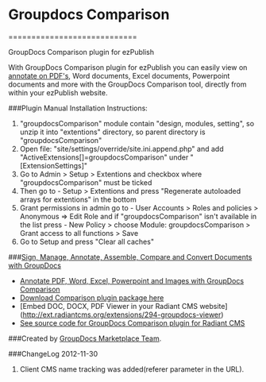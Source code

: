 # Groupdocs Comparison
============================

GroupDocs Comparison plugin for ezPublish

With GroupDocs Comparison plugin for ezPublish you can easily view on [annotate on PDF's](http://groupdocs.com/apps/annotation), Word documents, Excel documents, Powerpoint documents and more with the GroupDocs Comparison tool, directly from within your ezPublish website.

###Plugin Manual Installation Instructions:
1. "groupdocsComparison" module contain "design, modules, setting", so unzip it into "extentions" directory, so parent directory is "groupdocsComparison"
2. Open file: "site/settings/override/site.ini.append.php" and add "ActiveExtensions[]=groupdocsComparison" under "[ExtensionSettings]"
3. Go to Admin > Setup > Extentions and checkbox where "groupdocsComparison" must be ticked
4. Then go to - Setup > Extentions and press "Regenerate autoloaded arrays for extentions" in the bottom
5. Grant permissions in admin go to - User Accounts > Roles and policies > Anonymous => Edit Role and if "groupdocsComparison" isn't available in the list press - New Policy > choose Module: groupdocsComparison > Grant access to all functions > Save
6. Go to Setup and press "Clear all caches"


###[Sign, Manage, Annotate, Assemble, Compare and Convert Documents with GroupDocs](http://groupdocs.com)
* [Annotate PDF, Word, Excel, Powerpoint and Images with GroupDocs Comparison](http://groupdocs.com/apps/annotation)
* [Download Comparison plugin package here](https://github.com/groupdocs/radiant-groupdocs-annotation)
* [Embed DOC, DOCX, PDF Viewer in your Radiant CMS website] (http://ext.radiantcms.org/extensions/294-groupdocs-viewer)
* [See source code for GroupDocs Comparison plugin for Radiant CMS](https://github.com/groupdocs/radiant-groupdocs-annotation-source)

###Created by [GroupDocs Marketplace Team](http://groupdocs.com/marketplace/).

###ChangeLog
2012-11-30
1.  Client CMS name tracking was added(referer parameter in the URL).